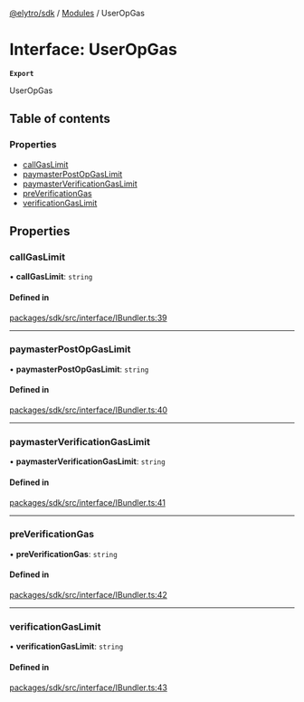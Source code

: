 [@elytro/sdk](../README.md) / [Modules](../modules.md) / UserOpGas

# Interface: UserOpGas

**`Export`**

UserOpGas

## Table of contents

### Properties

- [callGasLimit](UserOpGas.md#callgaslimit)
- [paymasterPostOpGasLimit](UserOpGas.md#paymasterpostopgaslimit)
- [paymasterVerificationGasLimit](UserOpGas.md#paymasterverificationgaslimit)
- [preVerificationGas](UserOpGas.md#preverificationgas)
- [verificationGasLimit](UserOpGas.md#verificationgaslimit)

## Properties

### callGasLimit

• **callGasLimit**: `string`

#### Defined in

[packages/sdk/src/interface/IBundler.ts:39](https://github.com/SoulWallet/elytro-wallet-lib/blob/179e9ead428fdbe246d2e7c57356d8786d712066/packages/sdk/src/interface/IBundler.ts#L39)

___

### paymasterPostOpGasLimit

• **paymasterPostOpGasLimit**: `string`

#### Defined in

[packages/sdk/src/interface/IBundler.ts:40](https://github.com/SoulWallet/elytro-wallet-lib/blob/179e9ead428fdbe246d2e7c57356d8786d712066/packages/sdk/src/interface/IBundler.ts#L40)

___

### paymasterVerificationGasLimit

• **paymasterVerificationGasLimit**: `string`

#### Defined in

[packages/sdk/src/interface/IBundler.ts:41](https://github.com/SoulWallet/elytro-wallet-lib/blob/179e9ead428fdbe246d2e7c57356d8786d712066/packages/sdk/src/interface/IBundler.ts#L41)

___

### preVerificationGas

• **preVerificationGas**: `string`

#### Defined in

[packages/sdk/src/interface/IBundler.ts:42](https://github.com/SoulWallet/elytro-wallet-lib/blob/179e9ead428fdbe246d2e7c57356d8786d712066/packages/sdk/src/interface/IBundler.ts#L42)

___

### verificationGasLimit

• **verificationGasLimit**: `string`

#### Defined in

[packages/sdk/src/interface/IBundler.ts:43](https://github.com/SoulWallet/elytro-wallet-lib/blob/179e9ead428fdbe246d2e7c57356d8786d712066/packages/sdk/src/interface/IBundler.ts#L43)
